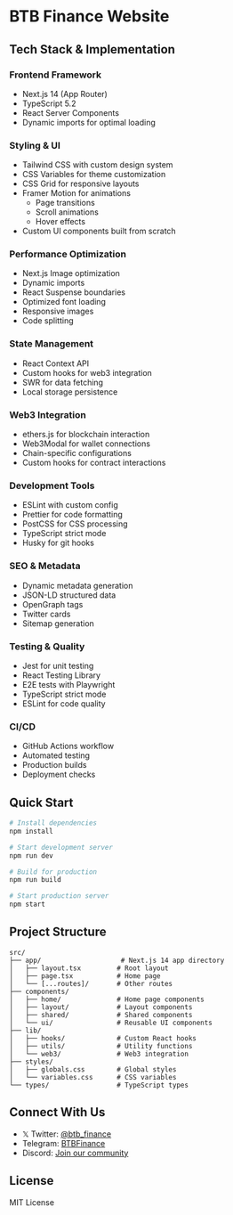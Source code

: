 # BTB Finance Website

## Tech Stack & Implementation

### Frontend Framework
- Next.js 14 (App Router)
- TypeScript 5.2
- React Server Components
- Dynamic imports for optimal loading

### Styling & UI
- Tailwind CSS with custom design system
- CSS Variables for theme customization
- CSS Grid for responsive layouts
- Framer Motion for animations
  - Page transitions
  - Scroll animations
  - Hover effects
- Custom UI components built from scratch

### Performance Optimization
- Next.js Image optimization
- Dynamic imports
- React Suspense boundaries
- Optimized font loading
- Responsive images
- Code splitting

### State Management
- React Context API
- Custom hooks for web3 integration
- SWR for data fetching
- Local storage persistence

### Web3 Integration
- ethers.js for blockchain interaction
- Web3Modal for wallet connections
- Chain-specific configurations
- Custom hooks for contract interactions

### Development Tools
- ESLint with custom config
- Prettier for code formatting
- PostCSS for CSS processing
- TypeScript strict mode
- Husky for git hooks

### SEO & Metadata
- Dynamic metadata generation
- JSON-LD structured data
- OpenGraph tags
- Twitter cards
- Sitemap generation

### Testing & Quality
- Jest for unit testing
- React Testing Library
- E2E tests with Playwright
- TypeScript strict mode
- ESLint for code quality

### CI/CD
- GitHub Actions workflow
- Automated testing
- Production builds
- Deployment checks

## Quick Start

```bash
# Install dependencies
npm install

# Start development server
npm run dev

# Build for production
npm run build

# Start production server
npm start
```

## Project Structure

```
src/
├── app/                    # Next.js 14 app directory
│   ├── layout.tsx         # Root layout
│   ├── page.tsx           # Home page
│   └── [...routes]/       # Other routes
├── components/            
│   ├── home/              # Home page components
│   ├── layout/            # Layout components
│   ├── shared/            # Shared components
│   └── ui/                # Reusable UI components
├── lib/                   
│   ├── hooks/             # Custom React hooks
│   ├── utils/             # Utility functions
│   └── web3/              # Web3 integration
├── styles/                
│   ├── globals.css        # Global styles
│   └── variables.css      # CSS variables
└── types/                 # TypeScript types
```

## Connect With Us

- 𝕏 Twitter: [@btb_finance](https://twitter.com/btb_finance)
- Telegram: [BTBFinance](https://t.me/BTBFinance)
- Discord: [Join our community](https://discord.gg/bqFEPA56Tc)

## License

MIT License
